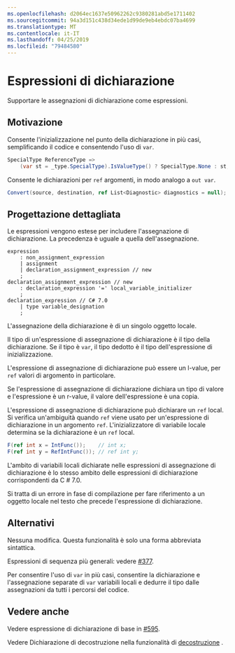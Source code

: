 ```yaml
---
ms.openlocfilehash: d2064ec1637e50962262c9380281abd5e1711402
ms.sourcegitcommit: 94a3d151c438d34ede1d99de9eb4ebdc07ba4699
ms.translationtype: MT
ms.contentlocale: it-IT
ms.lasthandoff: 04/25/2019
ms.locfileid: "79484580"
---
```

# <a name="declaration-expressions"></a>Espressioni di dichiarazione

Supportare le assegnazioni di dichiarazione come espressioni.

## <a name="motivation"></a>Motivazione
[motivation]: #motivation

Consente l'inizializzazione nel punto della dichiarazione in più casi, semplificando il codice e consentendo l'uso di `var`.

```csharp
SpecialType ReferenceType =>
    (var st = _type.SpecialType).IsValueType() ? SpecialType.None : st;
```

Consente le dichiarazioni per `ref` argomenti, in modo analogo a `out var`.

```csharp
Convert(source, destination, ref List<Diagnostic> diagnostics = null);
```

## <a name="detailed-design"></a>Progettazione dettagliata
[design]: #detailed-design

Le espressioni vengono estese per includere l'assegnazione di dichiarazione. La precedenza è uguale a quella dell'assegnazione.

```antlr
expression
    : non_assignment_expression
    | assignment
    | declaration_assignment_expression // new
    ;
declaration_assignment_expression // new
    : declaration_expression '=' local_variable_initializer
    ;
declaration_expression // C# 7.0
    | type variable_designation
    ;
```

L'assegnazione della dichiarazione è di un singolo oggetto locale.

Il tipo di un'espressione di assegnazione di dichiarazione è il tipo della dichiarazione.
Se il tipo è `var`, il tipo dedotto è il tipo dell'espressione di inizializzazione. 

L'espressione di assegnazione di dichiarazione può essere un l-value, per `ref` valori di argomento in particolare.

Se l'espressione di assegnazione di dichiarazione dichiara un tipo di valore e l'espressione è un r-value, il valore dell'espressione è una copia.

L'espressione di assegnazione di dichiarazione può dichiarare un `ref` local.
Si verifica un'ambiguità quando `ref` viene usato per un'espressione di dichiarazione in un argomento `ref`.
L'inizializzatore di variabile locale determina se la dichiarazione è un `ref` local.

```csharp
F(ref int x = IntFunc());    // int x;
F(ref int y = RefIntFunc()); // ref int y;
```

L'ambito di variabili locali dichiarate nelle espressioni di assegnazione di dichiarazione è lo stesso ambito delle espressioni di dichiarazione corrispondenti da C # 7.0.

Si tratta di un errore in fase di compilazione per fare riferimento a un oggetto locale nel testo che precede l'espressione di dichiarazione.

## <a name="alternatives"></a>Alternativi
[alternatives]: #alternatives
Nessuna modifica. Questa funzionalità è solo una forma abbreviata sintattica.

Espressioni di sequenza più generali: vedere [#377](https://github.com/dotnet/csharplang/issues/377).

Per consentire l'uso di `var` in più casi, consentire la dichiarazione e l'assegnazione separate di `var` variabili locali e dedurre il tipo dalle assegnazioni da tutti i percorsi del codice.

## <a name="see-also"></a>Vedere anche
[see-also]: #see-also
Vedere espressione di dichiarazione di base in [#595](https://github.com/dotnet/csharplang/issues/595).

Vedere Dichiarazione di decostruzione nella funzionalità di [decostruzione](https://github.com/dotnet/roslyn/blob/master/docs/features/deconstruction.md) .
